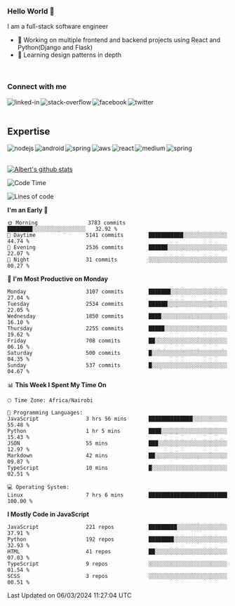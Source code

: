 

### Hello World 👋
I am a full-stack software engineer
- 🔭 Working on multiple frontend and backend projects using React and Python(Django and Flask)
- 🌱 Learning design patterns in depth

<br>

### Connect with me

[<img align="left" alt="linked-in" src="https://img.shields.io/badge/linkedin-%230077B5.svg?&style=for-the-badge&logo=linkedin&logoColor=white" />](https://www.linkedin.com/in/albert-byrone/)

<!-- [<img align="left" alt="medium" src="https://img.shields.io/badge/medium-%2312100E.svg?&style=for-the-badge&logo=medium&logoColor=white" />](https://56faisal.medium.com/) -->

[<img align="left" alt="stack-overflow" src="https://img.shields.io/badge/stack%20overflow-FE7A16?logo=stack-overflow&logoColor=white&style=for-the-badge" />](https://stackoverflow.com/users/11916317/albert-byrone)

[<img align="left" alt="facebook" src="https://img.shields.io/badge/facebook-%231877F2.svg?&style=for-the-badge&logo=facebook&logoColor=white" />](https://web.facebook.com/albert.byrone.1/)

[<img align="left" alt="twitter" src="https://img.shields.io/badge/twitter-%231DA1F2.svg?&style=for-the-badge&logo=twitter&logoColor=white" />](https://twitter.com/byrone_albert)

<br>

<br>

## Expertise
<img align="left" alt="nodejs" src="https://img.shields.io/badge/python%20-%2343853D.svg?&style=for-the-badge&logo=node.js&logoColor=white" />
<img align="left" alt="android" src="https://img.shields.io/badge/Flask-3DDC84?logo=android&logoColor=white&style=for-the-badge" />
<img align="left" alt="spring" src="https://img.shields.io/badge/drf%20-%236DB33F.svg?&style=for-the-badge&logo=spring&logoColor=white" />
<img align="left" alt="aws" src="https://img.shields.io/badge/django%20AWS-%23232F3E?logo=amazon-aws&logoColor=white&style=for-the-badge" />
<img align="left" alt="react" src="https://img.shields.io/badge/react%20-%2320232a.svg?&style=for-the-badge&logo=react&logoColor=%2361DAFB" />
<img align="left" alt="medium" src="https://img.shields.io/badge/Angular-%23316192.svg?&style=for-the-badge&logo=postgresql&logoColor=white" />
<img align="left" alt="spring" src="https://img.shields.io/badge/Javascript%20-%236DB33F.svg?&style=for-the-badge&logo=spring&logoColor=white" />
<br>
<br>


[![Albert's github stats](https://github-readme-stats.vercel.app/api?username=Albert-Byrone&count_private=true&show_icons=true&theme=radical&hide_rank=false)](https://github.com/anuraghazra/github-readme-stats)

<!-- [![Top Langs](https://github-readme-stats.vercel.app/api/top-langs/?username=Albert-Byrone&layout=compact)](https://github.com/anuraghazra/github-readme-stats) -->

<!--
**Albert-Byrone/Albert-Byrone** is a ✨ _special_ ✨ repository because its `README.md` (this file) appears on your GitHub profile.

Here are some ideas to get you started:

- 🔭 I’m currently working on ...
- 🌱 I’m currently learning ...
- 👯 I’m looking to collaborate on ...
- 🤔 I’m looking for help with ...
- 💬 Ask me about ...
- 📫 How to reach me: ...
- 😄 Pronouns: ...
- ⚡ Fun fact: ...
-->


<!--START_SECTION:waka-->
![Code Time](http://img.shields.io/badge/Code%20Time-1%2C057%20hrs%2010%20mins-blue)

![Lines of code](https://img.shields.io/badge/From%20Hello%20World%20I%27ve%20Written-65.0%20million%20lines%20of%20code-blue)

**I'm an Early 🐤** 

```text
🌞 Morning                3783 commits        ████████░░░░░░░░░░░░░░░░░   32.92 % 
🌆 Daytime                5141 commits        ███████████░░░░░░░░░░░░░░   44.74 % 
🌃 Evening                2536 commits        ██████░░░░░░░░░░░░░░░░░░░   22.07 % 
🌙 Night                  31 commits          ░░░░░░░░░░░░░░░░░░░░░░░░░   00.27 % 
```
📅 **I'm Most Productive on Monday** 

```text
Monday                   3107 commits        ███████░░░░░░░░░░░░░░░░░░   27.04 % 
Tuesday                  2534 commits        ██████░░░░░░░░░░░░░░░░░░░   22.05 % 
Wednesday                1850 commits        ████░░░░░░░░░░░░░░░░░░░░░   16.10 % 
Thursday                 2255 commits        █████░░░░░░░░░░░░░░░░░░░░   19.62 % 
Friday                   708 commits         ██░░░░░░░░░░░░░░░░░░░░░░░   06.16 % 
Saturday                 500 commits         █░░░░░░░░░░░░░░░░░░░░░░░░   04.35 % 
Sunday                   537 commits         █░░░░░░░░░░░░░░░░░░░░░░░░   04.67 % 
```


📊 **This Week I Spent My Time On** 

```text
🕑︎ Time Zone: Africa/Nairobi

💬 Programming Languages: 
JavaScript               3 hrs 56 mins       ██████████████░░░░░░░░░░░   55.48 % 
Python                   1 hr 5 mins         ████░░░░░░░░░░░░░░░░░░░░░   15.43 % 
JSON                     55 mins             ███░░░░░░░░░░░░░░░░░░░░░░   12.97 % 
Markdown                 42 mins             ██░░░░░░░░░░░░░░░░░░░░░░░   09.87 % 
TypeScript               10 mins             █░░░░░░░░░░░░░░░░░░░░░░░░   02.51 % 

💻 Operating System: 
Linux                    7 hrs 6 mins        █████████████████████████   100.00 % 
```

**I Mostly Code in JavaScript** 

```text
JavaScript               221 repos           █████████░░░░░░░░░░░░░░░░   37.91 % 
Python                   192 repos           ████████░░░░░░░░░░░░░░░░░   32.93 % 
HTML                     41 repos            ██░░░░░░░░░░░░░░░░░░░░░░░   07.03 % 
TypeScript               9 repos             ░░░░░░░░░░░░░░░░░░░░░░░░░   01.54 % 
SCSS                     3 repos             ░░░░░░░░░░░░░░░░░░░░░░░░░   00.51 % 
```




 Last Updated on 06/03/2024 11:27:04 UTC
<!--END_SECTION:waka-->
